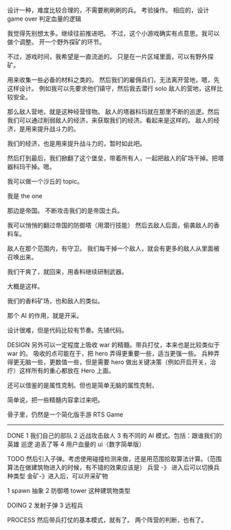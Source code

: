 


设计一种，难度比较合理的，不需要刷刷刷的兵。
考验操作。
相应的，设计 game over 判定血量的逻辑


我觉得先别想太多。继续往前推进吧。
不过，这个小游戏确实有点意思。我可以做个调整。
开一个野外探矿的环节。


不过，游戏时间，我希望是一直流逝的。
只是在一片区域里面，可以有野外探矿。

用来收集一些必备的材料之类的。
然后我们的雇佣兵们，无法离开营地，嗯，先这样设计。
例如我可以先要求他们镇守，然后我去潜行 solo 敌人的营地，这样比较安全。

那么敌人营地，就是这种经营怪物。
敌人的塔器科玛就在那里不断的巡逻。然后我们可以通过削弱敌人的经济，来获取我们的经济。看起来是这样的。
敌人的经济，是用来提升战斗力的。

我们的经济，也是用来提升战斗力的，暂时如此吧。

然后打到最后，我们掀翻了这个堡垒，带着所有人，一起把敌人的矿场干掉。把塔器科玛干掉。嗯。


我可以做一个沙丘的 topic。

我是 the one

那边是帝国。
不断攻击我们的是帝国士兵。

我可以悄悄的翻过帝国的防御塔（用潜行技能）
然后去敌人后面，偷袭敌人的香料车。

敌人在那个范围内，有守卫。
我们每干掉一个敌人，就会有更多的敌人从里面被召唤出来。

我们干爽了，就回来，用香料继续研制武器。

大概是这样。

我们的香料矿场，也和敌人的类似。

那个 AI 的作用，就是开采。


设计很难，但是代码比较有节奏。先铺代码。


DESIGN
另外可以一定程度上吸收 war 的精髓。带兵打仗，本来也是比较类似于 war 的。
吸收的点可能在于，把 hero 弄得更重要一些，适当更强一些。
兵种弄得更无脑一些，更数值一些，但是需要 hero 做出关键决策（例如开启开关，治疗）这样所有的重心都放在 Hero 上面。

还可以借鉴的是属性克制。但也是简单无脑的属性克制，

简单说，把一些精髓内容拿过来吧。

骨子里，仍然是一个简化版手游 RTS Game

-----

DONE
1 我们自己的部队
2 近战攻击敌人
3 有不同的 AI 模式。包括：跟谁我们的英雄 巡逻 追丢了等
4 用户血量的 ui（数字简单版）


TODO
然后引入子弹。考虑使用碰撞检测来做，还是用范围拾取算法计算。（范围算法在做建筑物进入的时候，有不错的效果应该是）
兵营 -》 进入后可以切换兵种类型
金矿-》进入后，可以开采矿物


1 spawn 抽象
2 防御塔 tower 这种建筑物类型





DOING
2 发射子弹
3 远程兵


PROCESS
然后带兵打仗的基本模式，就有了。
两个阵营的判断，也有了。

